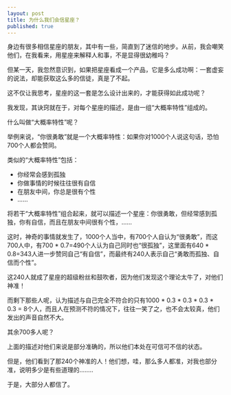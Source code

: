 ```yaml
---
layout: post
title: 为什么我们会信星座？
published: true
---
```

身边有很多相信星座的朋友，其中有一些，简直到了迷信的地步。从前，我会嘲笑他们，在我看来，用星座来解释人和事，不是显得很幼稚吗？

但某一天，我忽然意识到，如果把星座看成一个产品，它是多么成功啊：一套虚妄的说法，却能获取这么多的信徒，真是了不起。

这不仅让我思考，星座的这一套是怎么设计出来的，才能获得如此成功呢？

我发现，其诀窍就在于，对每个星座的描述，是由一组“大概率特性”组成的。

什么叫做“大概率特性”呢？

举例来说，“你很勇敢”就是一个大概率特性：如果你对1000个人说这句话，恐怕700个人都会赞同。

类似的“大概率特性”包括：
* 你经常会感到孤独
* 你做事情的时候往往很有自信
* 在朋友中间，你总是很有个性
* ……

将若干“大概率特性”组合起来，就可以描述一个星座：你很勇敢，但经常感到孤独，你有自信，而且在朋友中间很有个性，…… 

这时，神奇的事情就发生了，1000个人当中，有700个人自认为“很勇敢”，而这700人中，有700 * 0.7=490个人认为自己同时也“很孤独”，这里面有640 * 0.8=343人进一步赞同自己“有自信”，而最终有240人表示自己“勇敢而孤独、自信而个性”。

这240人就成了星座的超级粉丝和鼓吹者，因为他们发现这个理论太牛了，对他们神准！

而剩下那些人呢，认为描述与自己完全不符合的只有1000 * 0.3 * 0.3 * 0.3 * 0.3 = 8个人，而且人在预测不符的情况下，往往一笑了之，也不会太较真，他们发出的声音自然不大。

其余700多人呢？

上面的描述对他们来说是部分准确的，所以他们本处在可信可不信的状态。

但是，他们看到了那240个神准的人！他们想，哇，那么多人都准，对我也部分准，说明多少是有些道理的……..

于是，大部分人都信了。
